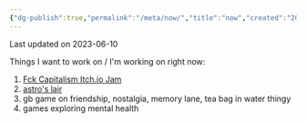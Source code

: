 ```yaml
---
{"dg-publish":true,"permalink":"/meta/now/","title":"now","created":"2023-06-10","updated":""}
---
```



Last updated on 2023-06-10

 

Things I want to work on / I'm working on right now: 

1. [Fck Capitalism Itch.io Jam](https://itch.io/jam/fuck-capitalism-jam-2023)
2. [astro's lair](https://astroslair.xyz)
3. gb game on friendship, nostalgia, memory lane, tea bag in water thingy
4. games exploring mental health

